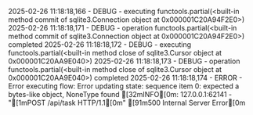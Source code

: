2025-02-26 11:18:18,166 - DEBUG - executing functools.partial(<built-in method commit of sqlite3.Connection object at 0x000001C20A94F2E0>)
2025-02-26 11:18:18,171 - DEBUG - operation functools.partial(<built-in method commit of sqlite3.Connection object at 0x000001C20A94F2E0>) completed
2025-02-26 11:18:18,172 - DEBUG - executing functools.partial(<built-in method close of sqlite3.Cursor object at 0x000001C20AA9E040>)
2025-02-26 11:18:18,173 - DEBUG - operation functools.partial(<built-in method close of sqlite3.Cursor object at 0x000001C20AA9E040>) completed
2025-02-26 11:18:18,174 - ERROR - Error executing flow: Error updating state: sequence item 0: expected a bytes-like object, NoneType found
[32mINFO[0m:     127.0.0.1:62141 - "[1mPOST /api/task HTTP/1.1[0m" [91m500 Internal Server Error[0m
